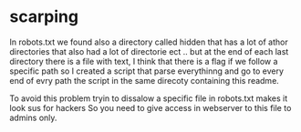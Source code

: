 # scarping

In robots.txt we found also a directory called hidden that has a lot of athor directories that also had a lot of directorie ect ..
but at the end of each last directory there is a file with text, I think that there is a flag if we follow a specific path so I created a script that parse everythinng and go to every end of evry path
the script in the same direcoty containing this readme.

To avoid this problem tryin to dissalow a specific file in robots.txt makes it look sus for hackers So you need to give access in webserver to this file to admins only.
